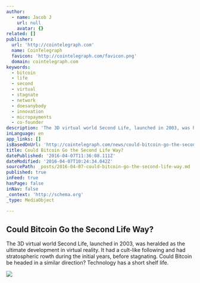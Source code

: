 ```yaml
---
author:
  - name: Jacob J
    url: null
    avatar: {}
related: []
publisher:
  url: 'http://cointelegraph.com'
  name: CoinTelegraph
  favicon: 'http://cointelegraph.com/favicon.png'
  domain: cointelegraph.com
keywords:
  - bitcoin
  - life
  - second
  - virtual
  - stagnate
  - network
  - doesanybody
  - innovation
  - micropayments
  - co-founder
description: 'The 3D virtual world Second Life, launched in 2003, was heralded as the ultimate development in virtual reality. It had a cult-like following and had stratospheric rowth during the initial years, before stagnating. Could Bitcoin be headed in a similar direction? Technology has a short shelf life.'
inLanguage: en
app_links: []
isBasedOnUrl: 'http://cointelegraph.com/news/could-bitcoin-go-the-second-life-way'
title: Could Bitcoin Go the Second Life Way?
datePublished: '2016-04-07T11:36:08.111Z'
dateModified: '2016-04-07T10:24:34.042Z'
sourcePath: _posts/2016-04-07-could-bitcoin-go-the-second-life-way.md
published: true
inFeed: true
hasPage: false
inNav: false
_context: 'http://schema.org'
_type: MediaObject

---
```

<article style=""><h1>Could Bitcoin Go the Second Life Way?</h1><p>The 3D virtual world Second Life, launched in 2003, was heralded as the ultimate development in virtual reality. It had a cult-like following and had stratospheric rowth during the initial years, before stagnating. Could Bitcoin be headed in a similar direction? Technology has a short shelf life.</p><img src="http://cointelegraph.com/images/725_aHR0cDovL2NvaW50ZWxlZ3JhcGguY29tL3N0b3JhZ2UvdXBsb2Fkcy92aWV3LzI1YzRhMTJjNTU4NjkyMTg3NGM1ZDkwYWIxNmUwYjFhLnBuZw==.jpg" /></article>